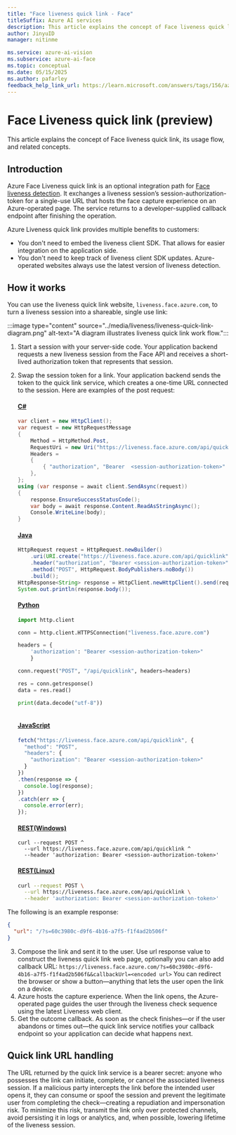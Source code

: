 ```yaml
---
title: "Face liveness quick link - Face"
titleSuffix: Azure AI services
description: This article explains the concept of Face liveness quick link, its usage flow, and related concepts. 
author: JinyuID
manager: nitinme

ms.service: azure-ai-vision
ms.subservice: azure-ai-face
ms.topic: conceptual
ms.date: 05/15/2025
ms.author: pafarley
feedback_help_link_url: https://learn.microsoft.com/answers/tags/156/azure-face
---
```


# Face Liveness quick link (preview)

This article explains the concept of Face liveness quick link, its usage flow, and related concepts.

## Introduction

Azure Face Liveness quick link is an optional integration path for [Face liveness detection](../concept-face-liveness-detection.md). It exchanges a liveness session’s session-authorization-token for a single-use URL that hosts the face capture experience on an Azure-operated page. The service returns to a developer-supplied callback endpoint after finishing the operation. 

Azure Liveness quick link provides multiple benefits to customers: 
- You don't need to embed the liveness client SDK. That allows for easier integration on the application side.
- You don't need to keep track of liveness client SDK updates. Azure-operated websites always use the latest version of liveness detection.

## How it works

You can use the liveness quick link website, `liveness.face.azure.com`, to turn a liveness session into a shareable, single use link:

:::image type="content" source="../media/liveness/liveness-quick-link-diagram.png" alt-text="A diagram illustrates liveness quick link work flow.":::

1.	Start a session with your server-side code. Your application backend requests a new liveness session from the Face API and receives a short-lived authorization token that represents that session.
2.	Swap the session token for a link. Your application backend sends the token to the quick link service, which creates a one-time URL connected to the session. Here are examples of the post request:

    #### [C#](#tab/csharp)
    ```csharp
    var client = new HttpClient();
    var request = new HttpRequestMessage
    {
        Method = HttpMethod.Post,
        RequestUri = new Uri("https://liveness.face.azure.com/api/quicklink"),
        Headers =
        {
            { "authorization", "Bearer  <session-authorization-token>" },
        },
    };
    using (var response = await client.SendAsync(request))
    {
        response.EnsureSuccessStatusCode();
        var body = await response.Content.ReadAsStringAsync();
        Console.WriteLine(body);
    }
    ```

    #### [Java](#tab/java)
    ```java
    HttpRequest request = HttpRequest.newBuilder()
        .uri(URI.create("https://liveness.face.azure.com/api/quicklink"))
        .header("authorization", "Bearer <session-authorization-token>")
        .method("POST", HttpRequest.BodyPublishers.noBody())
        .build();
    HttpResponse<String> response = HttpClient.newHttpClient().send(request, HttpResponse.BodyHandlers.ofString());
    System.out.println(response.body());
    ```
    
    #### [Python](#tab/python)
    ```python
    import http.client
    
    conn = http.client.HTTPSConnection("liveness.face.azure.com")
    
    headers = {
        'authorization': "Bearer <session-authorization-token>"
        }
    
    conn.request("POST", "/api/quicklink", headers=headers)
    
    res = conn.getresponse()
    data = res.read()
    
    print(data.decode("utf-8"))
        
    ```
    
    #### [JavaScript](#tab/javascript)
    ```javascript
    fetch("https://liveness.face.azure.com/api/quicklink", {
      "method": "POST",
      "headers": {
        "authorization": "Bearer <session-authorization-token>"
      }
    })
    .then(response => {
      console.log(response);
    })
    .catch(err => {
      console.error(err);
    });
    ```

    #### [REST(Windows)](#tab/cmd)
    ```console
    curl --request POST ^
      --url https://liveness.face.azure.com/api/quicklink ^
      --header 'authorization: Bearer <session-authorization-token>'
    ```
    
    #### [REST(Linux)](#tab/bash)
    ```bash
    curl --request POST \
      --url https://liveness.face.azure.com/api/quicklink \
      --header 'authorization: Bearer <session-authorization-token>'
    ```

The following is an example response:
    
  ```json
  {
    "url": "/?s=60c3980c-d9f6-4b16-a7f5-f1f4ad2b506f"
  }
  ```

3. Compose the link and sent it to the user. Use url response value to construct the liveness quick link web page, optionally you can also add callback URL: `https://liveness.face.azure.com/?s=60c3980c-d9f6-4b16-a7f5-f1f4ad2b506f&&callbackUrl=<encoded url>` You can redirect the browser or show a button—anything that lets the user open the link on a device.
4. Azure hosts the capture experience. When the link opens, the Azure-operated page guides the user through the liveness check sequence using the latest Liveness web client.
5. Get the outcome callback. As soon as the check finishes—or if the user abandons or times out—the quick link service notifies your callback endpoint so your application can decide what happens next.

## Quick link URL handling

The URL returned by the quick link service is a bearer secret: anyone who possesses the link can initiate, complete, or cancel the associated liveness session. If a malicious party intercepts the link before the intended user opens it, they can consume or spoof the session and prevent the legitimate user from completing the check—creating a repudiation and impersonation risk. To minimize this risk, transmit the link only over protected channels, avoid persisting it in logs or analytics, and, when possible, lowering lifetime of the liveness session.
